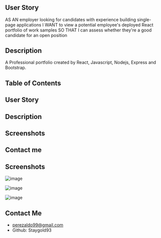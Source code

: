 #
## User Story 
AS AN employer looking for candidates with experience building single-page applications
I WANT to view a potential employee's deployed React portfolio of work samples
SO THAT I can assess whether they're a good candidate for an open position


## Description 
A Professional portfolio created by React, Javascript, Nodejs, Express and Bootstrap. 

## Table of Contents 
## User Story
##  Description
##  Screenshots
##  Contact me 


## Screenshots 
![image](https://user-images.githubusercontent.com/112224915/227688768-80375ab0-6af4-49a9-b7ba-2a03e54fd5a8.png)

![image](https://user-images.githubusercontent.com/112224915/227688869-502c65f1-6c07-4bc1-a167-9ec507a3fb54.png)

![image](https://user-images.githubusercontent.com/112224915/227688921-6a4a8c71-df5e-4ba6-b4e9-78a1556d53af.png)


## Contact Me 
* perezaldo99@gmail.com 
* Github: Staygold93

